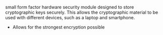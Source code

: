  small form factor hardware security module designed to store cryptographic keys securely. This allows the cryptographic material to be used with different devices, such as a laptop and smartphone.
 - Allows for the strongest encryption possible